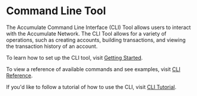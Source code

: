 # Command Line Tool

The Accumulate Command Line Interface (CLI) Tool allows users to interact with the Accumulate Network. The CLI Tool allows for a variety of operations, such as creating accounts, building transactions, and viewing the transaction history of an account.



To learn how to set up the CLI tool, visit [Getting Started](using-the-command-line.md).

To view a reference of available commands and see examples, visit [CLI Reference](broken-reference).

If you'd like to follow a tutorial of how to use the CLI, visit [CLI Tutorial](../../tutorials/cli-tutorial.md).
